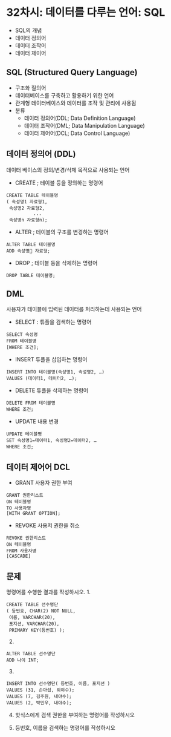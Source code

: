 # 32차시: 데이터를 다루는 언어: SQL
* SQL의 개념
* 데이터 정의어
* 데이터 조작어
* 데이터 제이어 

## SQL (Structured Query Language)
* 구조화 질의어
* 데이터베이스를 구축하고 활용하기 위한 언어
* 관계형 데이터베이스와 데이터를 조작 및 관리에 사용됨
* 분류
	* 데이터 정의어(DDL; Data Definition Language)
	* 데이터 조작어(DML; Data Manipulation Language)
	* 데이터 제어어(DCL; Data Control Language)

## 데이터 정의어 (DDL)
데이터 베이스의 정의/변경/삭제 목적으로 사용되는 언어
* CREATE ; 테이블 등을 정의하는 명령어 

```
CREATE TABLE 테이블명
( 속성명1 자료형1,
 속성명2 자료형2,
          ...
 속성명n 자료형n);
```

* ALTER ; 테이블의 구조를 변경하는 명령어 

```
ALTER TABLE 테이블명
ADD 속성명 자료형;
```

* DROP ; 테이블 등을 삭제하는 명령어 

```
DROP TABLE 테이블명;
```

## DML
사용자가 테이블에 입력된 데이터를 처리하는데 사용되는 언어 

* SELECT : 튜플을 검색하는 명령어

```
SELECT 속성명
FROM 테이블명
[WHERE 조건];
```


* INSERT 튜플을 삽입하는 명령어 

```
INSERT INTO 테이블명(속성명1, 속성명2, …)
VALUES (데이터1, 데이터2, …);
```



* DELETE 튜플을 삭제하는 명령어 

```
DELETE FROM 테이블명
WHERE 조건;
```


* UPDATE 내용 변경 

```
UPDATE 테이블명
SET 속성명1=데이터1, 속성명2=데이터2, …
WHERE 조건;
```


## 데이터 제어어 DCL

* GRANT 사용자 권한 부여 

```
GRANT 권한리스트
ON 테이블명
TO 사용자명
[WITH GRANT OPTION];
```

* REVOKE 사용저 권한을 취소 

```
REVOKE 권한리스트
ON 테이블명
FROM 사용자명
[CASCADE]
```


## 문제
명령어를 수행한 결과를 작성하시오. 
1. 

```
CREATE TABLE 선수명단
( 등번호, CHAR(2) NOT NULL,
 이름, VARCHAR(20),
 포지션, VARCHAR(20),
 PRIMARY KEY(등번호) );
```

2. 

```
ALTER TABLE 선수명단
ADD 나이 INT;
```

3.

```
INSERT INTO 선수명단( 등번호, 이름, 포지션 )
VALUES (31, 손아섭, 외야수);
VALUES (7, 김주원, 내야수);
VALUES (2, 박민우, 내야수);
```

4. 핫식스에게 검색 권한을 부여하는 명령어를 작성하시오 

5. 등번호, 이름을 검색하는 명령어를 작성하시오 

